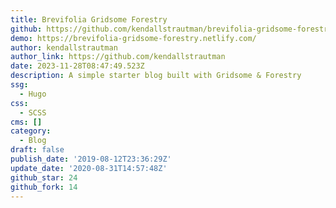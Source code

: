 ```yaml
---
title: Brevifolia Gridsome Forestry
github: https://github.com/kendallstrautman/brevifolia-gridsome-forestry
demo: https://brevifolia-gridsome-forestry.netlify.com/
author: kendallstrautman
author_link: https://github.com/kendallstrautman
date: 2023-11-28T08:47:49.523Z
description: A simple starter blog built with Gridsome & Forestry
ssg:
  - Hugo
css:
  - SCSS
cms: []
category:
  - Blog
draft: false
publish_date: '2019-08-12T23:36:29Z'
update_date: '2020-08-31T14:57:48Z'
github_star: 24
github_fork: 14
---
```

